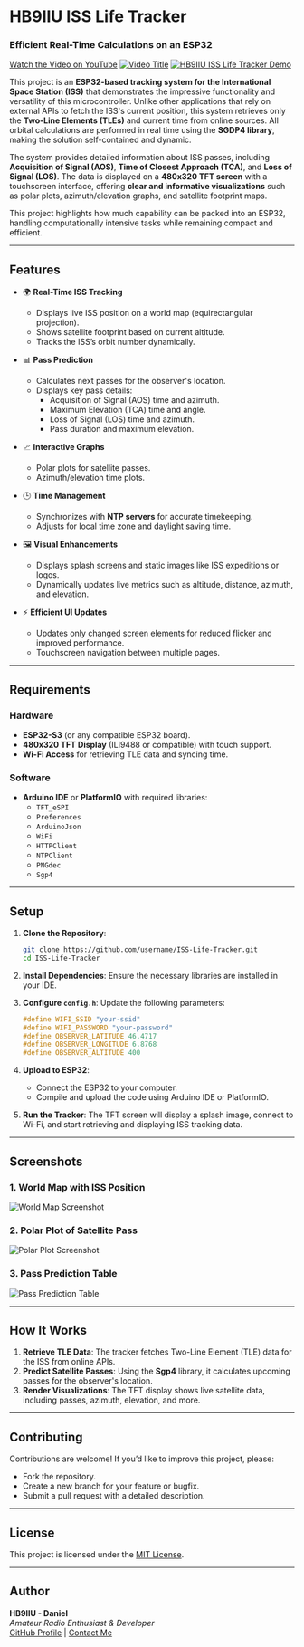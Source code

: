 
# HB9IIU ISS Life Tracker
### **Efficient Real-Time Calculations on an ESP32**
[Watch the Video on YouTube](https://www.youtube.com/watch?v=-qaXMxvWq9A)
[![Video Title](https://img.youtube.com/vi/VIDEO_ID/0.jpg)](https://www.youtube.com/watch?v=VIDEO_ID)
[![HB9IIU ISS Life Tracker Demo](https://img.youtube.com/vi/-qaXMxvWq9A/0.jpg)](https://www.youtube.com/watch?v=-qaXMxvWq9A)

This project is an **ESP32-based tracking system for the International Space Station (ISS)** that demonstrates the impressive functionality and versatility of this microcontroller. Unlike other applications that rely on external APIs to fetch the ISS's current position, this system retrieves only the **Two-Line Elements (TLEs)** and current time from online sources. All orbital calculations are performed in real time using the **SGDP4 library**, making the solution self-contained and dynamic.

The system provides detailed information about ISS passes, including **Acquisition of Signal (AOS)**, **Time of Closest Approach (TCA)**, and **Loss of Signal (LOS)**. The data is displayed on a **480x320 TFT screen** with a touchscreen interface, offering **clear and informative visualizations** such as polar plots, azimuth/elevation graphs, and satellite footprint maps. 

This project highlights how much capability can be packed into an ESP32, handling computationally intensive tasks while remaining compact and efficient.


---

## Features

- 🌍 **Real-Time ISS Tracking**
  - Displays live ISS position on a world map (equirectangular projection).
  - Shows satellite footprint based on current altitude.
  - Tracks the ISS’s orbit number dynamically.

- 📊 **Pass Prediction**
  - Calculates next passes for the observer's location.
  - Displays key pass details:
    - Acquisition of Signal (AOS) time and azimuth.
    - Maximum Elevation (TCA) time and angle.
    - Loss of Signal (LOS) time and azimuth.
    - Pass duration and maximum elevation.

- 📈 **Interactive Graphs**
  - Polar plots for satellite passes.
  - Azimuth/elevation time plots.

- 🕒 **Time Management**
  - Synchronizes with **NTP servers** for accurate timekeeping.
  - Adjusts for local time zone and daylight saving time.

- 🖼 **Visual Enhancements**
  - Displays splash screens and static images like ISS expeditions or logos.
  - Dynamically updates live metrics such as altitude, distance, azimuth, and elevation.

- ⚡ **Efficient UI Updates**
  - Updates only changed screen elements for reduced flicker and improved performance.
  - Touchscreen navigation between multiple pages.

---

## Requirements

### Hardware
- **ESP32-S3** (or any compatible ESP32 board).
- **480x320 TFT Display** (ILI9488 or compatible) with touch support.
- **Wi-Fi Access** for retrieving TLE data and syncing time.

### Software
- **Arduino IDE** or **PlatformIO** with required libraries:
  - `TFT_eSPI`
  - `Preferences`
  - `ArduinoJson`
  - `WiFi`
  - `HTTPClient`
  - `NTPClient`
  - `PNGdec`
  - `Sgp4`

---

## Setup

1. **Clone the Repository**:
   ```bash
   git clone https://github.com/username/ISS-Life-Tracker.git
   cd ISS-Life-Tracker
   ```

2. **Install Dependencies**:
   Ensure the necessary libraries are installed in your IDE.

3. **Configure `config.h`**:
   Update the following parameters:
   ```cpp
   #define WIFI_SSID "your-ssid"
   #define WIFI_PASSWORD "your-password"
   #define OBSERVER_LATITUDE 46.4717
   #define OBSERVER_LONGITUDE 6.8768
   #define OBSERVER_ALTITUDE 400
   ```

4. **Upload to ESP32**:
   - Connect the ESP32 to your computer.
   - Compile and upload the code using Arduino IDE or PlatformIO.

5. **Run the Tracker**:
   The TFT screen will display a splash image, connect to Wi-Fi, and start retrieving and displaying ISS tracking data.

---

## Screenshots

### 1. World Map with ISS Position
![World Map Screenshot](https://example.com/world-map-screenshot)

### 2. Polar Plot of Satellite Pass
![Polar Plot Screenshot](https://example.com/polar-plot-screenshot)

### 3. Pass Prediction Table
![Pass Prediction Table](https://example.com/pass-table-screenshot)

---

## How It Works

1. **Retrieve TLE Data**: The tracker fetches Two-Line Element (TLE) data for the ISS from online APIs.
2. **Predict Satellite Passes**: Using the **Sgp4** library, it calculates upcoming passes for the observer's location.
3. **Render Visualizations**: The TFT display shows live satellite data, including passes, azimuth, elevation, and more.

---

## Contributing

Contributions are welcome! If you’d like to improve this project, please:
- Fork the repository.
- Create a new branch for your feature or bugfix.
- Submit a pull request with a detailed description.

---

## License

This project is licensed under the [MIT License](LICENSE).

---

## Author

**HB9IIU - Daniel**  
*Amateur Radio Enthusiast & Developer*  
[GitHub Profile](https://github.com/username) | [Contact Me](mailto:email@example.com)
